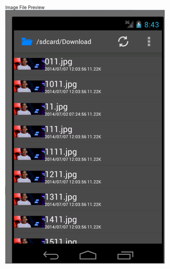 Image File Preview  
![image](https://github.com/yeyu456/Android/raw/master/SimpleFileExplorer/docs/image_preview.png)
